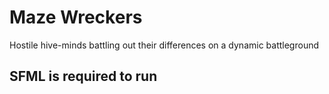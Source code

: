 # Maze Wreckers
Hostile hive-minds battling out their differences on a dynamic battleground

## SFML is required to run
